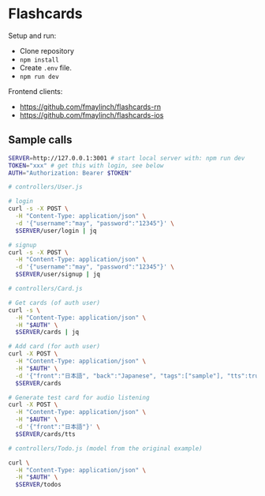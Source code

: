 # Flashcards

Setup and run:
- Clone repository
- `npm install`
- Create `.env` file.
- `npm run dev`

Frontend clients:
- https://github.com/fmaylinch/flashcards-rn
- https://github.com/fmaylinch/flashcards-ios

## Sample calls

```bash
SERVER=http://127.0.0.1:3001 # start local server with: npm run dev
TOKEN="xxx" # get this with login, see below
AUTH="Authorization: Bearer $TOKEN"

# controllers/User.js

# login
curl -s -X POST \
  -H "Content-Type: application/json" \
  -d '{"username":"may", "password":"12345"}' \
  $SERVER/user/login | jq

# signup
curl -s -X POST \
  -H "Content-Type: application/json" \
  -d '{"username":"may", "password":"12345"}' \
  $SERVER/user/signup | jq

# controllers/Card.js

# Get cards (of auth user)
curl -s \
  -H "Content-Type: application/json" \
  -H "$AUTH" \
  $SERVER/cards | jq

# Add card (for auth user)
curl -X POST \
  -H "Content-Type: application/json" \
  -H "$AUTH" \
  -d '{"front":"日本語", "back":"Japanese", "tags":["sample"], "tts":true}' \
  $SERVER/cards

# Generate test card for audio listening
curl -X POST \
  -H "Content-Type: application/json" \
  -H "$AUTH" \
  -d '{"front":"日本語"}' \
  $SERVER/cards/tts

# controllers/Todo.js (model from the original example)

curl \
  -H "Content-Type: application/json" \
  -H "$AUTH" \
  $SERVER/todos

```
